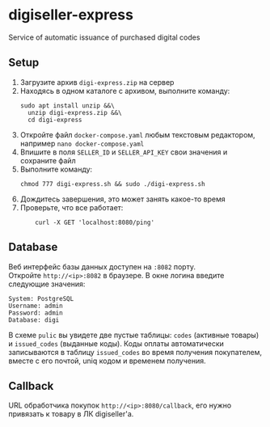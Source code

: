 # digiseller-express
Service of automatic issuance of purchased digital codes

## Setup
1. Загрузите архив `digi-express.zip` на сервер
2. Находясь в одном каталоге с архивом, выполните команду:
    ```shell
    sudo apt install unzip &&\
      unzip digi-express.zip &&\
      cd digi-express
    ```
3. Откройте файл `docker-compose.yaml` любым текстовым редактором, например `nano docker-compose.yaml`
4. Впишите в поля `SELLER_ID` и `SELLER_API_KEY` свои значения и сохраните файл
5. Выполните команду:
    ```shell
    chmod 777 digi-express.sh && sudo ./digi-express.sh
    ```
6. Дождитесь завершения, это может занять какое-то время
7. Проверьте, что все работает:
    ```shell
        curl -X GET 'localhost:8080/ping'
    ```

## Database 
Веб интерфейс базы данных доступен на `:8082` порту.  
Откройте `http://<ip>:8082` в браузере. В окне логина введите следующие значения:
```text
System: PostgreSQL
Username: admin
Password: admin
Database: digi
```
В схеме `pulic` вы увидете две пустые таблицы: `codes` (активные товары) и `issued_codes` (выданные коды).
Коды оплаты автоматически записываются в таблицу `issued_codes` во время получения покупателем, вместе с
его почтой, uniq кодом и временем получения.


## Callback
URL обработчика покупок `http://<ip>:8080/callback`, его нужно привязать к товару в ЛК digiseller'а.